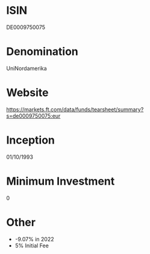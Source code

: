 # ISIN
DE0009750075

# Denomination
UniNordamerika

# Website
https://markets.ft.com/data/funds/tearsheet/summary?s=de0009750075:eur

# Inception
01/10/1993

# Minimum Investment
0

# Other
* -9.07% in 2022
* 5% Initial Fee